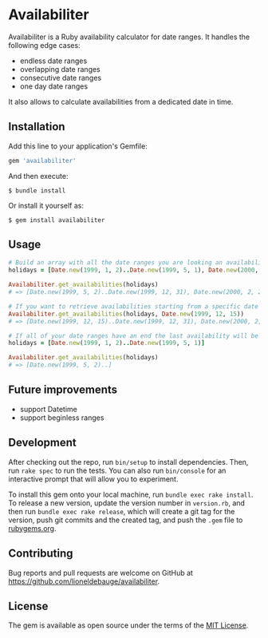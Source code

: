 # Availabiliter

Availabiliter is a Ruby availability calculator for date ranges. It handles the following edge cases:

- endless date ranges
- overlapping date ranges
- consecutive date ranges
- one day date ranges

It also allows to calculate availabilities from a dedicated date in time.

## Installation

Add this line to your application's Gemfile:

```ruby
gem 'availabiliter'
```

And then execute:

    $ bundle install

Or install it yourself as:

    $ gem install availabiliter

## Usage

```ruby
# Build an array with all the date ranges you are looking an availability for
holidays = [Date.new(1999, 1, 2)..Date.new(1999, 5, 1), Date.new(2000, 1, 1)..Date.new(2000, 2, 1), Date.new(2000, 3, 1)..nil]

Availabiliter.get_availabilities(holidays)
# => [Date.new(1999, 5, 2)..Date.new(1999, 12, 31), Date.new(2000, 2, 2)..Date.new(2000, 2, 29)]

# If you want to retrieve availabilities starting from a specific date simply add it as a second argument
Availabiliter.get_availabilities(holidays, Date.new(1999, 12, 15))
# => [Date.new(1999, 12, 15)..Date.new(1999, 12, 31), Date.new(2000, 2, 2)..Date.new(2000, 2, 29)]

# If all of your date ranges have an end the last availability will be endless
holidays = [Date.new(1999, 1, 2)..Date.new(1999, 5, 1)]

Availabiliter.get_availabilities(holidays)
# => [Date.new(1999, 5, 2)..]

```
## Future improvements

- support Datetime
- support beginless ranges

## Development

After checking out the repo, run `bin/setup` to install dependencies. Then, run `rake spec` to run the tests. You can also run `bin/console` for an interactive prompt that will allow you to experiment.

To install this gem onto your local machine, run `bundle exec rake install`. To release a new version, update the version number in `version.rb`, and then run `bundle exec rake release`, which will create a git tag for the version, push git commits and the created tag, and push the `.gem` file to [rubygems.org](https://rubygems.org).

## Contributing

Bug reports and pull requests are welcome on GitHub at https://github.com/lioneldebauge/availabiliter.

## License

The gem is available as open source under the terms of the [MIT License](https://opensource.org/licenses/MIT).
